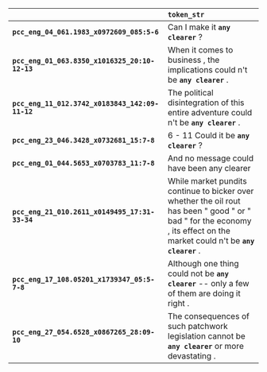|                                                 | `token_str`                                                                                                                                                                |
|:------------------------------------------------|:---------------------------------------------------------------------------------------------------------------------------------------------------------------------------|
| **`pcc_eng_04_061.1983_x0972609_085:5-6`**      | Can I make it __`any clearer`__ ?                                                                                                                                          |
| **`pcc_eng_01_063.8350_x1016325_20:10-12-13`**  | When it comes to business , the implications could n't be __`any clearer`__ .                                                                                              |
| **`pcc_eng_11_012.3742_x0183843_142:09-11-12`** | The political disintegration of this entire adventure could n't be __`any clearer`__ .                                                                                     |
| **`pcc_eng_23_046.3428_x0732681_15:7-8`**       | 6 - 11 Could it be __`any clearer`__ ?                                                                                                                                     |
| **`pcc_eng_01_044.5653_x0703783_11:7-8`**       | And no message could have been any clearer                                                                                                                                 |
| **`pcc_eng_21_010.2611_x0149495_17:31-33-34`**  | While market pundits continue to bicker over whether the oil rout has been " good " or " bad " for the economy , its effect on the market could n't be __`any clearer`__ . |
| **`pcc_eng_17_108.05201_x1739347_05:5-7-8`**    | Although one thing could not be __`any clearer`__ -- only a few of them are doing it right .                                                                               |
| **`pcc_eng_27_054.6528_x0867265_28:09-10`**     | The consequences of such patchwork legislation cannot be __`any clearer`__ or more devastating .                                                                           |